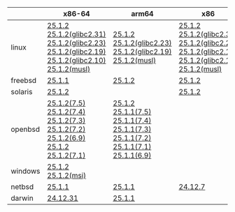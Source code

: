 ||x86-64|arm64|x86|ppc64le|armv7|armel|
| --- | --- | --- | --- | --- | --- | --- |
|linux|[25.1.2](https://github.com/roswell/sbcl_head/releases/download/25.1.2/sbcl-25.1.2-x86-64-linux-binary.tar.bz2)<br />[25.1.2(glibc2.31)](https://github.com/roswell/sbcl_head/releases/download/25.1.2/sbcl-25.1.2-x86-64-linux-glibc2.31-binary.tar.bz2)<br />[25.1.2(glibc2.23)](https://github.com/roswell/sbcl_head/releases/download/25.1.2/sbcl-25.1.2-x86-64-linux-glibc2.23-binary.tar.bz2)<br />[25.1.2(glibc2.19)](https://github.com/roswell/sbcl_head/releases/download/25.1.2/sbcl-25.1.2-x86-64-linux-glibc2.19-binary.tar.bz2)<br />[25.1.2(glibc2.10)](https://github.com/roswell/sbcl_head/releases/download/25.1.2/sbcl-25.1.2-x86-64-linux-glibc2.10-binary.tar.bz2)<br />[25.1.2(musl)](https://github.com/roswell/sbcl_head/releases/download/25.1.2/sbcl-25.1.2-x86-64-linux-musl-binary.tar.bz2)<br />|[25.1.2](https://github.com/roswell/sbcl_head/releases/download/25.1.2/sbcl-25.1.2-arm64-linux-binary.tar.bz2)<br />[25.1.2(glibc2.23)](https://github.com/roswell/sbcl_head/releases/download/25.1.2/sbcl-25.1.2-arm64-linux-glibc2.23-binary.tar.bz2)<br />[25.1.2(glibc2.19)](https://github.com/roswell/sbcl_head/releases/download/25.1.2/sbcl-25.1.2-arm64-linux-glibc2.19-binary.tar.bz2)<br />[25.1.2(musl)](https://github.com/roswell/sbcl_head/releases/download/25.1.2/sbcl-25.1.2-arm64-linux-musl-binary.tar.bz2)<br />|[25.1.2](https://github.com/roswell/sbcl_head/releases/download/25.1.2/sbcl-25.1.2-x86-linux-binary.tar.bz2)<br />[25.1.2(glibc2.31)](https://github.com/roswell/sbcl_head/releases/download/25.1.2/sbcl-25.1.2-x86-linux-glibc2.31-binary.tar.bz2)<br />[25.1.2(glibc2.23)](https://github.com/roswell/sbcl_head/releases/download/25.1.2/sbcl-25.1.2-x86-linux-glibc2.23-binary.tar.bz2)<br />[25.1.2(glibc2.19)](https://github.com/roswell/sbcl_head/releases/download/25.1.2/sbcl-25.1.2-x86-linux-glibc2.19-binary.tar.bz2)<br />[25.1.2(glibc2.10)](https://github.com/roswell/sbcl_head/releases/download/25.1.2/sbcl-25.1.2-x86-linux-glibc2.10-binary.tar.bz2)<br />[25.1.2(musl)](https://github.com/roswell/sbcl_head/releases/download/25.1.2/sbcl-25.1.2-x86-linux-musl-binary.tar.bz2)<br />|[25.1.1](https://github.com/roswell/sbcl_head/releases/download/25.1.1/sbcl-25.1.1-ppc64le-linux-binary.tar.bz2)<br />[25.1.1(glibc2.23)](https://github.com/roswell/sbcl_head/releases/download/25.1.1/sbcl-25.1.1-ppc64le-linux-glibc2.23-binary.tar.bz2)<br />[25.1.1(glibc2.19)](https://github.com/roswell/sbcl_head/releases/download/25.1.1/sbcl-25.1.1-ppc64le-linux-glibc2.19-binary.tar.bz2)<br />|[25.1.1](https://github.com/roswell/sbcl_head/releases/download/25.1.1/sbcl-25.1.1-armv7-linux-binary.tar.bz2)<br />|[25.1.1](https://github.com/roswell/sbcl_head/releases/download/25.1.1/sbcl-25.1.1-armel-linux-binary.tar.bz2)<br />|
|freebsd|[25.1.1](https://github.com/roswell/sbcl_head/releases/download/25.1.1/sbcl-25.1.1-x86-64-freebsd-binary.tar.bz2)<br />|[25.1.2](https://github.com/roswell/sbcl_head/releases/download/25.1.2/sbcl-25.1.2-arm64-freebsd-binary.tar.bz2)<br />|[25.1.2](https://github.com/roswell/sbcl_head/releases/download/25.1.2/sbcl-25.1.2-x86-freebsd-binary.tar.bz2)<br />||||
|solaris|[25.1.2](https://github.com/roswell/sbcl_head/releases/download/25.1.2/sbcl-25.1.2-x86-64-solaris-binary.tar.bz2)<br />||[25.1.2](https://github.com/roswell/sbcl_head/releases/download/25.1.2/sbcl-25.1.2-x86-solaris-binary.tar.bz2)<br />||||
|openbsd|[25.1.2(7.5)](https://github.com/roswell/sbcl_head/releases/download/25.1.2/sbcl-25.1.2-x86-64-openbsd-7.5-binary.tar.bz2)<br />[25.1.2(7.4)](https://github.com/roswell/sbcl_head/releases/download/25.1.2/sbcl-25.1.2-x86-64-openbsd-7.4-binary.tar.bz2)<br />[25.1.2(7.3)](https://github.com/roswell/sbcl_head/releases/download/25.1.2/sbcl-25.1.2-x86-64-openbsd-7.3-binary.tar.bz2)<br />[25.1.2(7.2)](https://github.com/roswell/sbcl_head/releases/download/25.1.2/sbcl-25.1.2-x86-64-openbsd-7.2-binary.tar.bz2)<br />[25.1.2(6.9)](https://github.com/roswell/sbcl_head/releases/download/25.1.2/sbcl-25.1.2-x86-64-openbsd-6.9-binary.tar.bz2)<br />[25.1.2](https://github.com/roswell/sbcl_head/releases/download/25.1.2/sbcl-25.1.2-x86-64-openbsd-binary.tar.bz2)<br />[25.1.2(7.1)](https://github.com/roswell/sbcl_head/releases/download/25.1.2/sbcl-25.1.2-x86-64-openbsd-7.1-binary.tar.bz2)<br />|[25.1.2](https://github.com/roswell/sbcl_head/releases/download/25.1.2/sbcl-25.1.2-arm64-openbsd-binary.tar.bz2)<br />[25.1.1(7.5)](https://github.com/roswell/sbcl_head/releases/download/25.1.1/sbcl-25.1.1-arm64-openbsd-7.5-binary.tar.bz2)<br />[25.1.1(7.4)](https://github.com/roswell/sbcl_head/releases/download/25.1.1/sbcl-25.1.1-arm64-openbsd-7.4-binary.tar.bz2)<br />[25.1.1(7.3)](https://github.com/roswell/sbcl_head/releases/download/25.1.1/sbcl-25.1.1-arm64-openbsd-7.3-binary.tar.bz2)<br />[25.1.1(7.2)](https://github.com/roswell/sbcl_head/releases/download/25.1.1/sbcl-25.1.1-arm64-openbsd-7.2-binary.tar.bz2)<br />[25.1.1(7.1)](https://github.com/roswell/sbcl_head/releases/download/25.1.1/sbcl-25.1.1-arm64-openbsd-7.1-binary.tar.bz2)<br />[25.1.1(6.9)](https://github.com/roswell/sbcl_head/releases/download/25.1.1/sbcl-25.1.1-arm64-openbsd-6.9-binary.tar.bz2)<br />|||||
|windows|[25.1.2](https://github.com/roswell/sbcl_head/releases/download/25.1.2/sbcl-25.1.2-x86-64-windows-binary.tar.bz2)<br />[25.1.2(msi)](https://github.com/roswell/sbcl_head/releases/download/25.1.2/sbcl-25.1.2-x86-64-windows-binary.msi)<br />||||||
|netbsd|[25.1.1](https://github.com/roswell/sbcl_head/releases/download/25.1.1/sbcl-25.1.1-x86-64-netbsd-binary.tar.bz2)<br />|[25.1.1](https://github.com/roswell/sbcl_head/releases/download/25.1.1/sbcl-25.1.1-arm64-netbsd-binary.tar.bz2)<br />|[24.12.7](https://github.com/roswell/sbcl_head/releases/download/24.12.7/sbcl-24.12.7-x86-netbsd-binary.tar.bz2)<br />||||
|darwin|[24.12.31](https://github.com/roswell/sbcl_head/releases/download/24.12.31/sbcl-24.12.31-x86-64-darwin-binary.tar.bz2)<br />|[25.1.1](https://github.com/roswell/sbcl_head/releases/download/25.1.1/sbcl-25.1.1-arm64-darwin-binary.tar.bz2)<br />|||||
